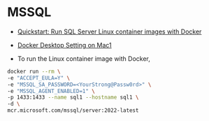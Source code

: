 # MSSQL

- [Quickstart: Run SQL Server Linux container images with Docker](https://learn.microsoft.com/en-us/sql/linux/quickstart-install-connect-docker?view=sql-server-ver16&pivots=cs1-bash)
- [Docker Desktop Setting on Mac1](https://devblogs.microsoft.com/azure-sql/development-with-sql-in-containers-on-macos/)

- To run the Linux container image with Docker,

```bash
docker run --rm \
-e "ACCEPT_EULA=Y" \
-e "MSSQL_SA_PASSWORD=<YourStrong@Passw0rd>" \
-e "MSSQL_AGENT_ENABLED=1" \
-p 1433:1433 --name sql1 --hostname sql1 \
-d \
mcr.microsoft.com/mssql/server:2022-latest
```
